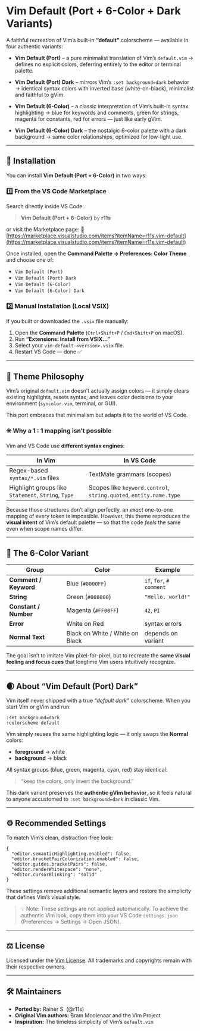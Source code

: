 # Vim Default (Port + 6-Color + Dark Variants)

A faithful recreation of Vim’s built-in **“default”** colorscheme — available in four authentic variants:

* **Vim Default (Port)** – a pure minimalist translation of Vim’s `default.vim`
  → defines no explicit colors, deferring entirely to the editor or terminal palette.

* **Vim Default (Port) Dark** – mirrors Vim’s `:set background=dark` behavior
  → identical syntax colors with inverted base (white-on-black), minimalist and faithful to gVim.

* **Vim Default (6-Color)** – a classic interpretation of Vim’s built-in syntax highlighting
  → blue for keywords and comments, green for strings, magenta for constants, red for errors — just like early gVim.

* **Vim Default (6-Color) Dark** – the nostalgic 6-color palette with a dark background
  → same color relationships, optimized for low-light use.

---

## 🧩 Installation

You can install **Vim Default (Port + 6-Color)** in two ways:

### 1️⃣ From the VS Code Marketplace

Search directly inside VS Code:

> **Vim Default (Port + 6-Color)** by **r11s**

or visit the Marketplace page:
🔗 [https://marketplace.visualstudio.com/items?itemName=r11s.vim-default](https://marketplace.visualstudio.com/items?itemName=r11s.vim-default)

Once installed, open the **Command Palette → Preferences: Color Theme** and choose one of:

* `Vim Default (Port)`
* `Vim Default (Port) Dark`
* `Vim Default (6-Color)`
* `Vim Default (6-Color) Dark`

### 2️⃣ Manual Installation (Local VSIX)

If you built or downloaded the `.vsix` file manually:

1. Open the **Command Palette** (`Ctrl+Shift+P` / `Cmd+Shift+P` on macOS).
2. Run **“Extensions: Install from VSIX...”**
3. Select your `vim-default-<version>.vsix` file.
4. Restart VS Code — done ✅

---

## 🎨 Theme Philosophy

Vim’s original `default.vim` doesn’t actually assign colors — it simply clears existing highlights, resets syntax, and leaves color decisions to your environment (`syncolor.vim`, terminal, or GUI).

This port embraces that minimalism but adapts it to the world of VS Code.

### ✳️ Why a 1 : 1 mapping isn’t possible

Vim and VS Code use **different syntax engines**:

| In Vim                                              | In VS Code                                                         |
| --------------------------------------------------- | ------------------------------------------------------------------ |
| Regex-based `syntax/*.vim` files                    | TextMate grammars (scopes)                                         |
| Highlight groups like `Statement`, `String`, `Type` | Scopes like `keyword.control`, `string.quoted`, `entity.name.type` |

Because those structures don’t align perfectly, an *exact* one-to-one mapping of every token is impossible.
However, this theme reproduces the **visual intent** of Vim’s default palette — so that the code *feels* the same even when scope names differ.

---

## 🎨 The 6-Color Variant

| Group                 | Color                           | Example                  |
| --------------------- | ------------------------------- | ------------------------ |
| **Comment / Keyword** | Blue (`#0000FF`)                | `if`, `for`, `# comment` |
| **String**            | Green (`#008000`)               | `"Hello, world!"`        |
| **Constant / Number** | Magenta (`#FF00FF`)             | `42`, `PI`               |
| **Error**             | White on Red                    | syntax errors            |
| **Normal Text**       | Black on White / White on Black | depends on variant       |

The goal isn’t to imitate Vim pixel-for-pixel, but to recreate the **same visual feeling and focus cues** that longtime Vim users intuitively recognize.

---

## 🌒 About “Vim Default (Port) Dark”

Vim itself never shipped with a true *“default dark”* colorscheme.
When you start Vim or gVim and run:

```vim
:set background=dark
:colorscheme default
```

Vim simply reuses the same highlighting logic — it only swaps the **Normal** colors:

* **foreground** → white
* **background** → black

All syntax groups (blue, green, magenta, cyan, red) stay identical.

> “keep the colors, only invert the background.”

This dark variant preserves the **authentic gVim behavior**,
so it feels natural to anyone accustomed to `:set background=dark` in classic Vim.

---

## ⚙️ Recommended Settings

To match Vim’s clean, distraction-free look:

```jsonc
{
  "editor.semanticHighlighting.enabled": false,
  "editor.bracketPairColorization.enabled": false,
  "editor.guides.bracketPairs": false,
  "editor.renderWhitespace": "none",
  "editor.cursorBlinking": "solid"
}
```

These settings remove additional semantic layers and restore the simplicity that defines Vim’s visual style.

> 💡 Note: These settings are not applied automatically.
> To achieve the authentic Vim look, copy them into your
> VS Code `settings.json` (Preferences → Settings → Open JSON).

---

## ⚖️ License

Licensed under the [Vim License](https://github.com/vim/vim/blob/master/LICENSE).
All trademarks and copyrights remain with their respective owners.

---

## 🛠 Maintainers

* **Ported by:** Rainer S. (@r11s)
* **Original Vim authors:** Bram Moolenaar and the Vim Project
* **Inspiration:** The timeless simplicity of Vim’s `default.vim`
